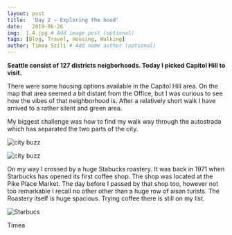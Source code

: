 ```yaml
---
layout: post
title:  'Day 2 – Exploring the hood'
date:   2019-06-26
img:  1.4.jpg # Add image post (optional)
tags: [Blog, Travel, Housing, Walking]
author: Timea Szili # Add name author (optional)
---
```


**Seattle consist of 127 districts neigborhoods. Today I picked Capitol Hill to visit.**

There were some housing options available in the Capitol Hill area. On the map that area seemed a bit distant from the Office, but I was curious to see how the vibes of that neighborhood is. After a relatively short walk I have arrived to a rather silent and green area. 

My biggest challenge was how to find my walk way through the autostrada which has separated the two parts of the city.

![city buzz]({{site.baseurl}}/assets/img/1.4.jpg)

![city buzz]({{site.baseurl}}/assets/img/1.6.jpg)

On my way I crossed by a huge Stabucks roastery. It was back in 1971 when Starbucks has opened its first coffee shop. The shop was located at the Pike Place Market. The day before I passed by that shop too, however not too remarkable I recall no other other than a huge row of aisan turists. The Roastery itself is huge spacious. Trying coffee there is still on my list. 

![Starbucs]({{site.baseurl}}/assets/img/Starbucs3.JPG)

Timea
